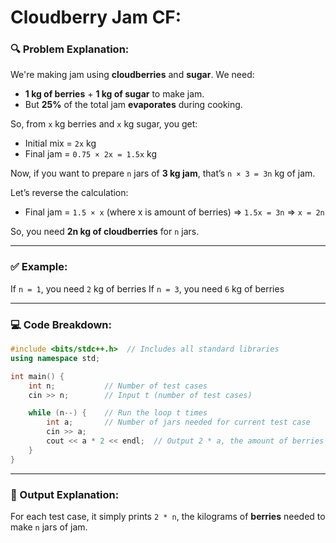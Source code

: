 ﻿# Cloudberry Jam CF:

### 🔍 Problem Explanation:

We're making jam using **cloudberries** and **sugar**. We need:

* **1 kg of berries** + **1 kg of sugar** to make jam.
* But **25%** of the total jam **evaporates** during cooking.

So, from `x` kg berries and `x` kg sugar, you get:

* Initial mix = `2x` kg
* Final jam = `0.75 × 2x = 1.5x` kg

Now, if you want to prepare `n` jars of **3 kg jam**, that’s `n × 3 = 3n` kg of jam.

Let’s reverse the calculation:

* Final jam = `1.5 × x` (where x is amount of berries)
  ⇒ `1.5x = 3n`
  ⇒ `x = 2n`

So, you need **2n kg of cloudberries** for `n` jars.

---

### ✅ Example:

If `n = 1`, you need `2` kg of berries
If `n = 3`, you need `6` kg of berries

---

### 💻 Code Breakdown:

```cpp
#include <bits/stdc++.h>  // Includes all standard libraries
using namespace std;

int main() {
    int n;           // Number of test cases
    cin >> n;        // Input t (number of test cases)

    while (n--) {    // Run the loop t times
        int a;       // Number of jars needed for current test case
        cin >> a;    
        cout << a * 2 << endl;  // Output 2 * a, the amount of berries needed
    }
}
```

---

### 🚀 Output Explanation:

For each test case, it simply prints `2 * n`, the kilograms of **berries** needed to make `n` jars of jam.


